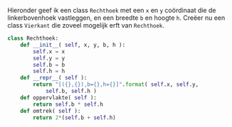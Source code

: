 Hieronder geef ik een class `Rechthoek`
met een `x` en `y` coördinaat die de linkerbovenhoek vastleggen, en een
breedte `b` en hoogte `h`. Creëer nu een class `Vierkant` die zoveel
mogelijk erft van `Rechthoek`.

```python
class Rechthoek:
    def __init__( self, x, y, b, h ):
        self.x = x
        self.y = y
        self.b = b
        self.h = h
    def __repr__( self ):
        return "[({},{}),b={},h={}]".format( self.x, self.y, 
            self.b, self.h )
    def oppervlakte( self ):
        return self.b * self.h
    def omtrek( self ):
        return 2*(self.b + self.h)
```
